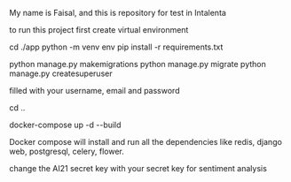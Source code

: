 My name is Faisal, and this is repository for test in Intalenta

to run this project first create virtual environment

cd ./app
python -m venv env
pip install -r requirements.txt

python manage.py makemigrations
python manage.py migrate
python manage.py createsuperuser

filled with your username, email and password

cd ..

docker-compose up -d --build

Docker compose will install and run all the dependencies like redis, django web, postgresql, celery, flower.

change the AI21 secret key with your secret key for sentiment analysis
